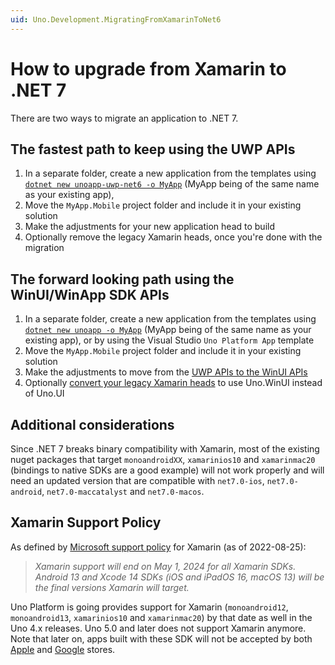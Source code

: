 ```yaml
---
uid: Uno.Development.MigratingFromXamarinToNet6
---
```

# How to upgrade from Xamarin to .NET 7

There are two ways to migrate an application to .NET 7.

## The fastest path to keep using the UWP APIs

   1. In a separate folder, create a new application from the templates using [`dotnet new unoapp-uwp-net6 -o MyApp`](get-started-dotnet-new.md) (MyApp being of the same name as your existing app),
   2. Move the `MyApp.Mobile` project folder and include it in your existing solution
   3. Make the adjustments for your new application head to build
   4. Optionally remove the legacy Xamarin heads, once you're done with the migration

## The forward looking path using the WinUI/WinApp SDK APIs

   1. In a separate folder, create a new application from the templates using [`dotnet new unoapp -o MyApp`](get-started-dotnet-new.md) (MyApp being of the same name as your existing app), or by using the Visual Studio `Uno Platform App` template
   2. Move the `MyApp.Mobile` project folder and include it in your existing solution
   3. Make the adjustments to move from the [UWP APIs to the WinUI APIs](xref:updating-to-winui3.md)
   4. Optionally [convert your legacy Xamarin heads](xref:updating-to-winui3.md) to use Uno.WinUI instead of Uno.UI

## Additional considerations

Since .NET 7 breaks binary compatibility with Xamarin, most of the existing nuget packages that target `monoandroidXX`, `xamarinios10` and `xamarinmac20` (bindings to native SDKs are a good example) will not work properly and will need an updated version that are compatible with `net7.0-ios`, `net7.0-android`, `net7.0-maccatalyst` and `net7.0-macos`.

## Xamarin Support Policy

As defined by [Microsoft support policy](https://dotnet.microsoft.com/platform/support/policy/xamarin) for Xamarin (as of 2022-08-25):

> _Xamarin support will end on May 1, 2024 for all Xamarin SDKs. Android 13 and Xcode 14 SDKs (iOS and iPadOS 16, macOS 13) will be the final versions Xamarin will target._

Uno Platform is going provides support for Xamarin (`monoandroid12`, `monoandroid13`, `xamarinios10` and `xamarinmac20`) by that date as well in the Uno 4.x releases. Uno 5.0 and later does not support Xamarin anymore. Note that later on, apps built with these SDK will not be accepted by both [Apple](https://developer.apple.com/support/xcode/) and [Google](https://developer.android.com/google/play/requirements/target-sdk) stores.
